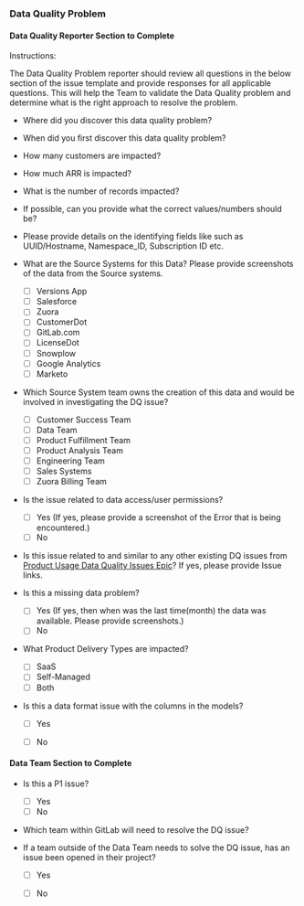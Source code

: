 ### Data Quality Problem

#### Data Quality Reporter Section to Complete

Instructions:

The Data Quality Problem reporter should review all questions in the below section of the issue template and provide responses for all applicable questions. This will help the Team to validate the Data Quality problem and determine what is the right approach to resolve the problem.

- Where did you discover this data quality problem? 

- When did you first discover this data quality problem?

- How many customers are impacted?

- How much ARR is impacted?

- What is the number of records impacted?

- If possible, can you provide what the correct values/numbers should be?

- Please provide details on the identifying fields like such as UUID/Hostname, Namespace_ID, Subscription ID etc.

- What are the Source Systems for this Data? Please provide screenshots of the data from the Source systems.
    - [ ] Versions App
    - [ ] Salesforce
    - [ ] Zuora
    - [ ] CustomerDot
    - [ ] GitLab.com
    - [ ] LicenseDot
    - [ ] Snowplow
    - [ ] Google Analytics
    - [ ] Marketo

- Which Source System team owns the creation of this data and would be involved in investigating the DQ issue?
    - [ ] Customer Success Team
    - [ ] Data Team
    - [ ] Product Fulfillment Team
    - [ ] Product Analysis Team
    - [ ] Engineering Team
    - [ ] Sales Systems
    - [ ] Zuora Billing Team

- Is the issue related to data access/user permissions? 
    - [ ] Yes (If yes, please provide a screenshot of the Error that is being encountered.)
    - [ ] No

- Is this issue related to and similar to any other existing DQ issues from [Product Usage Data Quality Issues Epic](https://gitlab.com/groups/gitlab-data/-/epics/216)? If yes, please provide Issue links.

- Is this a missing data problem? 
    - [ ] Yes (If yes, then when was the last time(month) the data was available. Please provide screenshots.)
    - [ ] No

- What Product Delivery Types are impacted?
    - [ ] SaaS
    - [ ] Self-Managed
    - [ ] Both

- Is this a data format issue with the columns in the models?
    - [ ] Yes 
    - [ ] No


#### Data Team Section to Complete

- Is this a P1 issue?
    - [ ] Yes
    - [ ] No

- Which team within GitLab will need to resolve the DQ issue?

- If a team outside of the Data Team needs to solve the DQ issue, has an issue been opened in their project?
    - [ ] Yes
    - [ ] No



